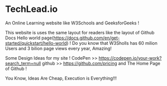 # TechLead.io
An Online Learning website like W3Schools and GeeksforGeeks !

This website is uses the same layout for readers like the layout of Github Docs Hello world page(https://docs.github.com/en/get-started/quickstart/hello-world) !
Do you know that W3Sholls has 60 milion Users and 3 bilion page views every year, Amazing!

Some Design Ideas for my site !
CodePen >> https://codepen.io/your-work?search_term=null
github >>  https://github.com/pricing and The Home Page of Github !

You Know, Ideas Are Cheap, Execution is Everything!!!
